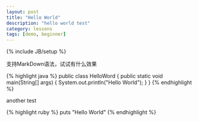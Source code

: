 ```yaml
---
layout: post
title: "Hello World"
description: "hello world test"
category: lessons
tags: [demo, beginner]
---
```

{% include JB/setup %}

支持MarkDown语法，试试有什么效果

{% highlight java %}
public class HelloWord {
	public static void main(String[] args) {
		System.out.println("Hello World");
	}
}
{% endhighlight %}

another test

{% highlight ruby %}
puts "Hello World"
{% endhighlight %}